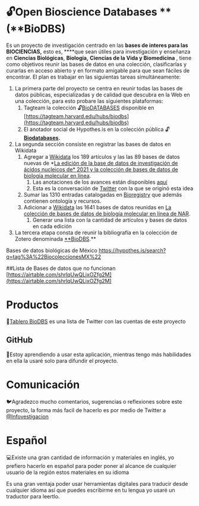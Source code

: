 # 🔓Open Bioscience Databases **(**BioDBS)

Es un proyecto de investigación centrado en las **bases de interes para las BIOCIENCIAS,** esto es, ****que sean útiles para investigación y enseñanza en **Ciencias Biológicas**, **Biología,** **Ciencias de la Vida y Biomedicina** , tiene como objetivos reunir las bases de datos en una colección, clasificarlas y curarlas en acceso abierto y en formato amigable para que sean fáciles de encontrar. El plan es trabajar en las siguientas tareas simultáneamente:

1. La primera parte del proyecto se centra en reunir todas las bases de datos públicas, especializadas y de calidad que descubra en la Web en una colección, para esto probare las siguientes plataformas: 
    1. Tagteam la colección 🔓[BioDATABASES](https://tagteam.harvard.edu/hubs/biodbs) disponible en [https://tagteam.harvard.edu/hubs/biodbs](https://tagteam.harvard.edu/hubs/biodbs)
    2. El anotador social de Hypothes.is en la colección pública 🔓**[Biodatabases](https://hypothes.is/users/lmichan?q=tag%3A%F0%9F%90%B4Biodatabases).**
2. La segunda sección consiste en registrar las bases de datos en Wikidata
    1. Agregar a [Wikidata](https://www.wikidata.org/wiki/Q104743886) los 189 artículos y las las 89 bases de datos nuevas de *[La edición de la base de datos de investigación de ácidos nucleicos de* 2021 y la colección de bases de datos de biología molecular en línea](https://academic.oup.com/nar/article/49/D1/D1/6059975).
        1. Las anotaciones de los avances están disponibles [aquí](https://hyp.is/go?url=https%3A%2F%2Facademic.oup.com%2Fnar%2Farticle%2F49%2FD1%2FD1%2F6059975&group=__world__)
        2. Esta es la conversación de [Twitter](https://twitter.com/infovestigacion/status/1482522335001391109) con la que se originó esta idea
    2. Sumar las 1310 entradas catalogadas en [Bioregistry](https://bioregistry.io/registry/) que además contienen ontología y recursos.
    3. Adicionar a [Wikidata](https://www.wikidata.org/wiki/Q110577062) las 1641 bases de datos reunidas en [La colección de bases de datos de biología molecular en línea de NAR](https://www.oxfordjournals.org/nar/database/c/). 
        1. Generar una lista con la cantidad de artículos y bases de datos en cada edición
3. La tercera etapa consta de reunir la bibliografía en la colección de Zotero denominada [**BioDBS](https://www.zotero.org/groups/2640329/biodbs/library).**

Bases de datos biológicas de México
https://hypothes.is/search?q=tag%3A%22BiocoleccionesMX%22


##Lista de Bases de datos que no funcionan
[https://airtable.com/shrlqUwQLixOZfg2M](https://airtable.com/shrlqUwQLixOZfg2M)



# Productos

🐧[Tablero BioDBS](https://twitter.com/i/lists/1475461947860688896) es una lista de Twitter con las cuentas de este proyecto

## GitHub

🧰Estoy aprendiendo a usar esta aplicación, mientras tengo más habilidades en ella la usaré solo para difundir el proyecto.

# Comunicación

🐦Agradezco mucho comentarios, sugerencias o reflexiones sobre este proyecto, la forma más facil de hacerlo es por medio de Twitter a [@Infovestigacion](https://twitter.com/infovestigacion)

# Español

💻Existe una gran cantidad de información y materiales en inglés, yo prefiero hacerlo en español para poder poner al alcance de cualquier usuario de la región estos materiales en su idioma

Es una gran ventaja poder usar herramientas digitales para traducir desde cualquier idioma así que puedes escribirme en tu lengua yo usaré un traductor para leertlo.
